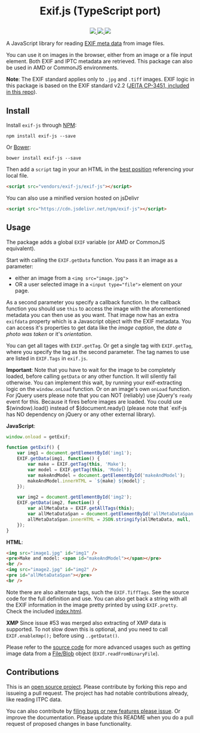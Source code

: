 # <p align="center">Exif.js (TypeScript port)</p>

<p align="center">
  <a href="typescriptlang.org">
    <img src="https://camo.githubusercontent.com/09b3f1112f2778ba9f739339a7037886f232508f/68747470733a2f2f62616467656e2e6e65742f62616467652f547970655363726970742f6c6f6f73652532302546302539462539382541352f6f72616e6765"></img>
  </a>
  <a href="https://eslint.org/">
    <img src="https://img.shields.io/badge/linter-eslint-3a33d1"></img>
  </a>
  
  <!-- <a href="https://dependabot.com">
    <img src="https://api.dependabot.com/badges/status?host=github&repo=ApagoInc/pipevine&identifier=197454492"></img>
  </a> -->
  <!-- <a href="https://circleci.com/gh/ApagoInc/pipevine">
    <img src="https://circleci.com/gh/ApagoInc/pipevine.svg?style=shield&circle-token=7455c61f1600366de726efd78586ffb463b4c400"></img>
  </a> -->
  <a href="https://github.com/prettier/prettier">
    <img src="https://img.shields.io/badge/code_style-prettier-ff69b4.svg"></img>
  </a>
</p>

A JavaScript library for reading [EXIF meta data](https://en.wikipedia.org/wiki/Exchangeable_image_file_format) from image files.

You can use it on images in the browser, either from an image or a file input element. Both EXIF and IPTC metadata are retrieved.
This package can also be used in AMD or CommonJS environments.

**Note**: The EXIF standard applies only to `.jpg` and `.tiff` images. EXIF logic in this package is based on the EXIF standard v2.2 ([JEITA CP-3451, included in this repo](/spec/Exif2-2.pdf)).

## Install

Install `exif-js` through [NPM](https://www.npmjs.com/#getting-started):

    npm install exif-js --save

Or [Bower](http://bower.io/):

    bower install exif-js --save

Then add a `script` tag in your an HTML in the [best position](http://stackoverflow.com/questions/436411/where-is-the-best-place-to-put-script-tags-in-html-markup) referencing your local file.

```html
<script src="vendors/exif-js/exif-js"></script>
```

You can also use a minified version hosted on jsDelivr

```html
<script src="https://cdn.jsdelivr.net/npm/exif-js"></script>
```

## Usage

The package adds a global `EXIF` variable (or AMD or CommonJS equivalent).

Start with calling the `EXIF.getData` function. You pass it an image as a parameter:

- either an image from a `<img src="image.jpg">`
- OR a user selected image in a `<input type="file">` element on your page.

As a second parameter you specify a callback function. In the callback function you should use `this` to access the image with the aforementioned metadata you can then use as you want.
That image now has an extra `exifdata` property which is a Javascript object with the EXIF metadata. You can access it's properties to get data like the _image caption_, the _date a photo was taken_ or it's _orientation_.

You can get all tages with `EXIF.getTag`. Or get a single tag with `EXIF.getTag`, where you specify the tag as the second parameter.
The tag names to use are listed in `EXIF.Tags` in `exif.js`.

**Important**: Note that you have to wait for the image to be completely loaded, before calling `getData` or any other function. It will silently fail otherwise.
You can implement this wait, by running your exif-extracting logic on the `window.onLoad` function. Or on an image's own `onLoad` function.
For jQuery users please note that you can NOT (reliably) use jQuery's `ready` event for this. Because it fires before images are loaded.
You could use $(window).load() instead of $(document.ready() (please note that `exif-js has NO dependency on jQuery or any other external library).

**JavaScript**:

```javascript
window.onload = getExif;

function getExif() {
	var img1 = document.getElementById('img1');
	EXIF.getData(img1, function() {
		var make = EXIF.getTag(this, 'Make');
		var model = EXIF.getTag(this, 'Model');
		var makeAndModel = document.getElementById('makeAndModel');
		makeAndModel.innerHTML = `${make} ${model}`;
	});

	var img2 = document.getElementById('img2');
	EXIF.getData(img2, function() {
		var allMetaData = EXIF.getAllTags(this);
		var allMetaDataSpan = document.getElementById('allMetaDataSpan');
		allMetaDataSpan.innerHTML = JSON.stringify(allMetaData, null, '\t');
	});
}
```

**HTML**:

```html
<img src="image1.jpg" id="img1" />
<pre>Make and model: <span id="makeAndModel"></span></pre>
<br />
<img src="image2.jpg" id="img2" />
<pre id="allMetaDataSpan"></pre>
<br />
```

Note there are also alternate tags, such the `EXIF.TiffTags`. See the source code for the full definition and use.
You can also get back a string with all the EXIF information in the image pretty printed by using `EXIF.pretty`.
Check the included [index.html](/exif-js/exif-js/blob/master/index.html).

**XMP**
Since issue #53 was merged also extracting of XMP data is supported. To not slow down this is optional, and you need to call `EXIF.enableXmp();` before using `..getDatat()`.

Please refer to the [source code](exif.js) for more advanced usages such as getting image data from a [File/Blob](https://developer.mozilla.org/en/docs/Web/API/Blob) object (`EXIF.readFromBinaryFile`).

## Contributions

This is an [open source project](LICENSE.md). Please contribute by forking this repo and issueing a pull request. The project has had notable contributions already, like reading ITPC data.

You can also contribute by [filing bugs or new features please issue](/exif-js/issues).
Or improve the documentation. Please update this README when you do a pull request of proposed changes in base functionality.
